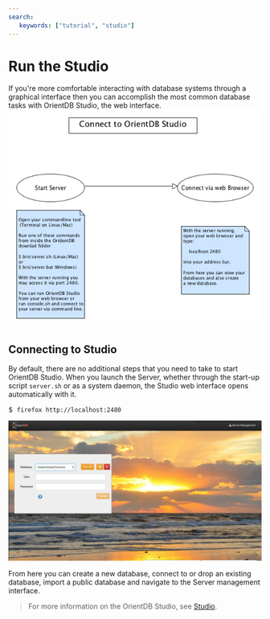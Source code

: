 ```yaml
---
search:
   keywords: ["tutorial", "studio"]
---
```


# Run the Studio

If you're more comfortable interacting with database systems through a graphical interface then you can accomplish the most common database tasks with OrientDB Studio, the web interface.
![ConnectToStudio](images/runStudio.png)

## Connecting to Studio

By default, there are no additional steps that you need to take to start OrientDB Studio. When you launch the Server, whether through the start-up script `server.sh` or as a system daemon, the Studio web interface opens automatically with it.

<pre>
$ <code class="lang-sh userinput">firefox http://localhost:2480</code>
</pre>

![Home Page](images/login.png)

From here you can create a new database, connect to or drop an existing database, import a public database and navigate to the Server management interface.

>For more information on the OrientDB Studio, see [Studio](Studio-Home-page.md).





